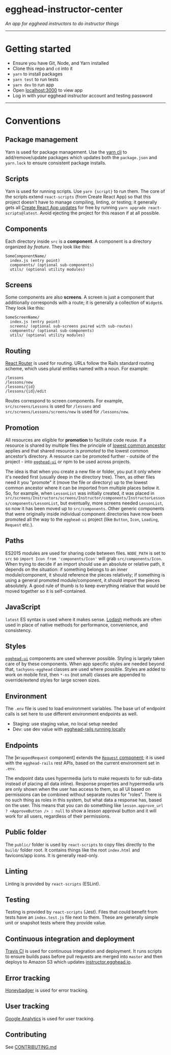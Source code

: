 # egghead-instructor-center

_An app for egghead instructors to do instructor things_

---

# Getting started

- Ensure you have Git, Node, and Yarn installed
- Clone this repo and `cd` into it
- `yarn` to install packages
- `yarn test` to run tests
- `yarn dev` to run app
- Open [localhost:3000](http://localhost:3000) to view app
- Log in with your egghead instructor account and testing password

---

# Conventions

## Package management

Yarn is used for package management. Use the [yarn cli](https://yarnpkg.com/en/docs/usage) to add/remove/update packages which updates both the `package.json` and `yarn.lock` to ensure consistent package installs. 

## Scripts

Yarn is used for running scripts. Use `yarn {script}` to run them. The core of the scripts extend `react-scripts` (from Create React App) so that this project doesn't have to manage compiling, linting, or testing; it generally gets all [Create React App updates](https://github.com/facebookincubator/create-react-app/releases) for free by running `yarn upgrade react-scripts@latest`. Avoid ejecting the project for this reason if at all possible.

## Components

Each directory inside `src` is a **component**. A component is a directory organized _by feature_. They look like this:

```
SomeComponentName/
  index.js (entry point)
  components/ (optional sub-components)
  utils/ (optional utility modules)
```

## Screens

Some components are also **screens**. A screen is just a component that additionally corresponds with a route; it is generally a collection of `Widget`s. They look like this:

```
SomeScreenName/
  index.js (entry point)
  screens/ (optional sub-screens paired with sub-routes)
  components/ (optional sub-components)
  utils/ (optional utility modules)
```

## Routing

[React Router](https://reacttraining.com/react-router/) is used for routing. URLs follow the Rails standard routing scheme, which uses plural entities named with a noun. For example:

```
/lessons
/lessons/new
/lessons/{id}
/lessons/{id}/edit
```

Routes correspond to screen components. For example, `src/screens/Lessons` is used for `/lessons` and `src/screens/Lessons/screens/new` is used for `/lessons/new`.

## Promotion

All resources are eligible for **promotion** to facilitate code reuse. If a resource is shared by multiple files the principle of [lowest common ancestor](https://en.wikipedia.org/wiki/Lowest_common_ancestor) applies and that shared resource is _promoted_ to the lowest common ancestor’s directory. A resource can be promoted further - outside of the project - into [`egghead-ui`](https://styleguide.egghead.io) or npm to be used across projects.

The idea is that when you create a new file or folder, you put it only where it's needed first (usually deep in the directory tree). Then, as other files need it you "promote" it (move the file or directory) up to the lowest common ancestor where it can be imported from multiple places below it. So, for example, when `LessonList` was initially created, it was placed in `src/screens/Instructors/screens/Instructor/components/InstructorLessons/components/LessonList`, but eventually, more screens needed `LessonList`, so now it has been moved up to `src/components`. Other generic components that were originally inside individual component directories have now been promoted all the way to the `egghead-ui` project (like `Button`, `Icon`, `Loading`, `Request` etc.).

## Paths

ES2015 modules are used for sharing code between files. `NODE_PATH` is set to `src` so `import Icon from 'components/Icon'` will grab `src/components/Icon`. When trying to decide if an import should use an absolute or relative path, it depends on the situation: if something belongs to an inner module/component, it should reference the pieces relatively; if something is using a general promoted module/component, it should import the pieces absolutely. A good rule of thumb is to keep everything relative that would be moved together so it is self-contained.

## JavaScript

`latest` ES syntax is used where it makes sense. [Lodash](lodash.com) methods are often used in place of native methods for performance, convenience, and consistency.

## Styles

[`egghead-ui`](https://styleguide.egghead.io) components are used wherever possible. Styling is largely taken care of by these components. When app specific styles are needed beyond that, `tachyons-egghead` classes are used where possible. Styles are added to work on mobile first, then `*-ns` (not small) classes are appended to override/extend styles for large screen sizes.

## Environment

The `.env` file is used to load environment variables. The base url of endpoint calls is set here to use different environment endpoints as well.

- Staging: use staging value, no local setup needed
- Dev: use dev value with [egghead-rails running locally](https://gist.github.com/trevordmiller/35dcf0a705b8cb610178f18a135ea6e3)

## Endpoints

The [`WrappedRequest` component] extends the [`Request` component](https://styleguide.egghead.io); it is used with the `egghead-rails` rest APIs, based on the current environment set in `.env`.

The endpoint data uses hypermedia (urls to make requests to for sub-data instead of placing all data inline). Response properties and hypermedia urls are only shown when the user has access to them, so all UI based on permissions can be combined without separate routes for "roles". There is no such thing as roles in this system, but what data a response has, based on the user. This means that you can do something like `lesson.approve_url ? <ApproveButton /> : null` to show a lesson approval button and it will work for all users, regardless of their permissions.

## Public folder

The `public/` folder is used by `react-scripts` to copy files directly to the `build/` folder root. It contains things like the root `index.html` and favicons/app icons. It is generally read-only.

## Linting

Linting is provided by `react-scripts` (ESLint).

## Testing

Testing is provided by `react-scripts` (Jest). Files that could benefit from tests have an `index.test.js` file next to them. These are generally simple unit or snapshot tests where they provide value.

## Continuous integration and deployment

[Travis CI](https://travis-ci.org/eggheadio/egghead-instructor-center) is used for continuous integration and deployment. It runs scripts to ensure builds pass before pull requests are merged into `master` and then deploys to Amazon S3 which updates [instructor.egghead.io](https://instructor.egghead.io).

## Error tracking

[Honeybadger](https://app.honeybadger.io/projects/51180/faults?q=-is%3Aresolved+-is%3Aignored) is used for error tracking.

## User tracking

[Google Analytics](https://analytics.google.com/analytics/web/?authuser=1#report/defaultid/a36512724w134681887p138806178/) is used for user tracking.

## Contributing

See [CONTRIBUTING.md](CONTRIBUTING.md)
